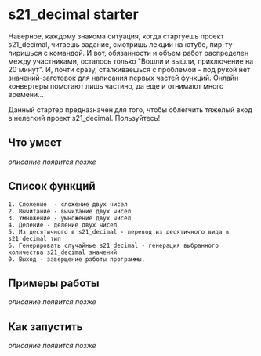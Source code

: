 # s21_decimal starter

Наверное, каждому знакома ситуация, когда стартуешь проект s21_decimal, читаешь задание, смотришь
лекции на ютубе, пир-ту-пиришься с командой.
И вот, обязанности и объем работ распределен между участниками, осталось только "Вошли и вышли,
приключение на 20 минут". И, почти сразу, сталкиваешься с проблемой -
под рукой нет значений-заготовок для написания первых частей функций. Онлайн конвертеры помогают
лишь частино, да еще и отнимают много времени...

Данный стартер предназначен для того, чтобы облегчить тяжелый вход в нелегкий проект s21_decimal.
Пользуйтесь!

## Что умеет

_описание появится позже_

## Список функций

    1. Сложение  - сложение двух чисел
    2. Вычитание - вычитание двух чисел
    3. Умножение - умножение двух чисел
    4. Деление - деление двух чисел
    5. Из десятичного в s21_decimal - перевод из десятичного вида в s21_decimal тип
    6. Генерировать случайные s21_decimal - генерация выбранного количества s21_decimal значений
    0. Выход - заверщение работы программы.

## Примеры работы

_описание появится позже_

## Как запустить

_описание появится позже_